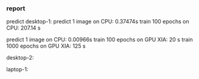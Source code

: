 ### report

predict 
desktop-1: 
predict 1 image on CPU: 0.37474s
train 100 epochs on CPU: 207.14 s

predict 1 image on CPU: 0.00966s
train 100 epochs on GPU XIA: 20 s
train 1000 epochs on GPU XIA: 125 s

desktop-2: 

laptop-1: 

